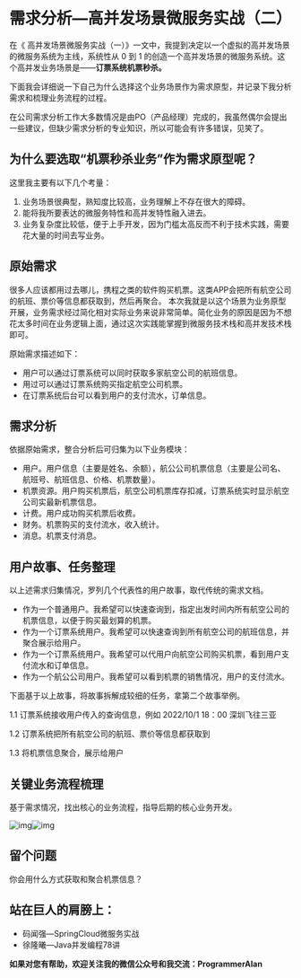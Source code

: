 # 需求分析—高并发场景微服务实战（二）

在《 高并发场景微服务实战（一）》一文中，我提到决定以一个虚拟的高并发场景的微服务系统为主线，系统性从 0 到 1 的创造一个高并发场景的微服务系统。这个高并发业务场景是——**订票系统机票秒杀。**

下面我会详细说一下自己为什么选择这个业务场景作为需求原型，并记录下我分析需求和梳理业务流程的过程。

在公司需求分析工作大多数情况是由PO（产品经理）完成的，我虽然偶尔会提出一些建议，但缺少需求分析的专业知识，所以可能会有许多错误，见笑了。

## 为什么要选取“机票秒杀业务”作为需求原型呢？

这里我主要有以下几个考量：

1. 业务场景很典型，熟知度比较高，业务理解上不存在很大的障碍。
2. 能将我所要表达的微服务特性和高并发特性融入进去。
3. 业务复杂度比较低，便于上手开发，因为门槛太高反而不利于技术实践，需要花大量的时间去写业务。

## 原始需求

很多人应该都用过去哪儿，携程之类的软件购买机票。这类APP会把所有航空公司的航班、票价等信息都获取到，然后再聚合。 本次我就是以这个场景为业务原型开展，业务需求经过简化相对实际业务来说非常简单。简化业务的原因是因为不想花太多时间在业务逻辑上面，通过这次实践能掌握到微服务技术栈和高并发技术栈即可。

原始需求描述如下：

- 用户可以通过订票系统可以同时获取多家航空公司的航班信息。
- 用过可以通过订票系统购买指定航空公司机票。
- 在订票系统后台可以看到用户的支付流水，订单信息。

## 需求分析

依据原始需求，整合分析后可归集为以下业务模块：

- 用户。用户信息（主要是姓名、余额），航公公司机票信息（主要是公司名、航班号、航班信息、价格、机票数量）。
- 机票资源。用户购买机票后，航空公司机票库存扣减，订票系统实时显示航空公司实最新机票信息。
- 计费。用户成功购买机票后收费。
- 财务。机票购买的支付流水，收入统计。
- 消息。机票支付消息。

## 用户故事、任务整理

 以上述需求归集情况，罗列几个代表性的用户故事，取代传统的需求文档。

- 作为一个普通用户。我希望可以快速查询到，指定出发时间内所有航空公司的机票信息，以便于购买最划算的机票。
- 作为一个订票系统用户。我希望可以快速查询到所有航空公司的航班信息，并聚合展示给用户。
- 作为一个订票系统用户。我希望可以代用户向航空公司购买机票，看到用户支付流水和订单信息。
- 作为一个航公公司用户。我希望可以看到机票的销售情况，用户的支付流水。

下面基于以上故事，将故事拆解成较细的任务，拿第二个故事举例。

1.1 订票系统接收用户传入的查询信息，例如 2022/10/1 18：00  深圳飞往三亚

1.2 订票系统把所有航空公司的航班、票价等信息都获取到

1.3 将机票信息聚合，展示给用户 

## 关键业务流程梳理

基于需求情况，找出核心的业务流程，指导后期的核心业务开发。

![img](https://cdn.nlark.com/yuque/0/2022/jpeg/26323281/1664624089483-997dab9c-96f1-44bf-9edc-c7370d83074e.jpeg)![img](https://cdn.nlark.com/yuque/0/2022/jpeg/26323281/1664624096532-2e7bfaf8-7839-4cc9-a2dc-1c1cf01db334.jpeg)

## 留个问题

你会用什么方式获取和聚合机票信息？

## 站在巨人的肩膀上：

- 码闻强—SpringCloud微服务实战
- 徐隆曦—Java并发编程78讲

**如果对您有帮助，欢迎关注我的微信公众号和我交流：ProgrammerAlan**
